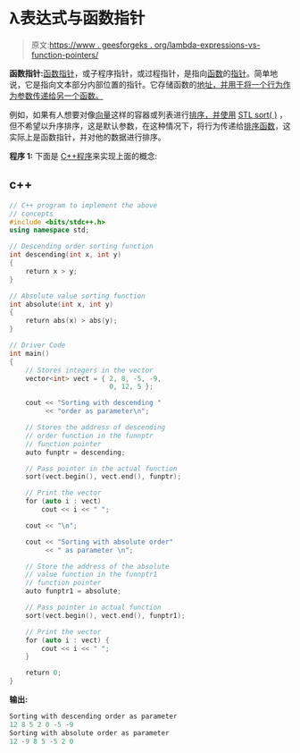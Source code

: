 # λ表达式与函数指针

> 原文:[https://www . geesforgeks . org/lambda-expressions-vs-function-pointers/](https://www.geeksforgeeks.org/lambda-expressions-vs-function-pointers/)

**函数指针:**[函数指针](https://www.geeksforgeeks.org/function-pointer-in-c/)，或子程序指针，或过程指针，是指向[函数](https://www.geeksforgeeks.org/functions-in-c/)的[指针](https://www.geeksforgeeks.org/pointers-in-c-and-c-set-1-introduction-arithmetic-and-array/)。简单地说，它是指向文本部分内部位置的指针。它存储函数的[地址，并用于将一个行为作为参数传递给另一个函数。](https://www.geeksforgeeks.org/address-function-c-cpp/)

例如，如果有人想要对像[向量](https://www.geeksforgeeks.org/vector-in-cpp-stl/)这样的容器或列表进行[排序，并使用](https://www.geeksforgeeks.org/selection-sort/) [STL sort( )](https://www.geeksforgeeks.org/sort-c-stl/) ，但不希望以升序排序，这是默认参数，在这种情况下，将行为传递给[排序函数](https://www.geeksforgeeks.org/selection-sort/)，这实际上是函数指针，并对他的数据进行排序。

**程序 1:** 下面是 [C++程序](https://www.geeksforgeeks.org/c-plus-plus/)来实现上面的概念:

## c++

```cpp
// C++ program to implement the above
// concepts
#include <bits/stdc++.h>
using namespace std;

// Descending order sorting function
int descending(int x, int y)
{
    return x > y;
}

// Absolute value sorting function
int absolute(int x, int y)
{
    return abs(x) > abs(y);
}

// Driver Code
int main()
{
    // Stores integers in the vector
    vector<int> vect = { 2, 8, -5, -9,
                         0, 12, 5 };

    cout << "Sorting with descending "
         << "order as parameter\n";

    // Stores the address of descending
    // order function in the funnptr
    // function pointer
    auto funptr = descending;

    // Pass pointer in the actual function
    sort(vect.begin(), vect.end(), funptr);

    // Print the vector
    for (auto i : vect)
        cout << i << " ";

    cout << "\n";

    cout << "Sorting with absolute order"
         << " as parameter \n";

    // Store the address of the absolute
    // value function in the funnptr1
    // function pointer
    auto funptr1 = absolute;

    // Pass pointer in actual function
    sort(vect.begin(), vect.end(), funptr1);

    // Print the vector
    for (auto i : vect) {
        cout << i << " ";
    }

    return 0;
}
```

**输出:**

```cpp
Sorting with descending order as parameter
12 8 5 2 0 -5 -9 
Sorting with absolute order as parameter 
12 -9 8 5 -5 2 0
```
